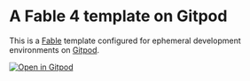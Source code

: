 # A Fable 4 template on Gitpod

This is a [Fable](https://fable.io/) template configured for ephemeral development environments on [Gitpod](https://www.gitpod.io/).

[![Open in Gitpod](https://gitpod.io/button/open-in-gitpod.svg)](https://gitpod.io/#https://github.com/MangelMaxime/template-gitpod-fable-4-vite-react)
